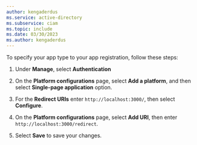```yaml
---
author: kengaderdus
ms.service: active-directory
ms.subservice: ciam
ms.topic: include
ms.date: 03/30/2023
ms.author: kengaderdus
---
```

To specify your app type to your app registration, follow these steps: 

1. Under **Manage**, select **Authentication** 

1. On the **Platform configurations** page, select **Add a platform**, and then select **Single-page application** option.
    
1. For the **Redirect URIs** enter `http://localhost:3000/`, then select **Configure**.

1. On the **Platform configurations** page, select **Add URI**, then enter `http://localhost:3000/redirect`.

1. Select **Save** to save your changes.